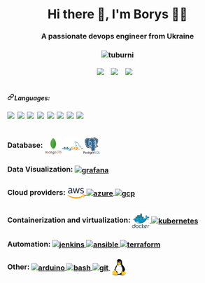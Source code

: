 <h1 align="center">Hi there 👋, I'm Borys 👩‍💻</h1>
<h3 align="center">A passionate devops engineer from Ukraine </h3> <h3 align="center"> <img src="https://komarev.com/ghpvc/?username=tuburni&label=Profile%20views&color=0e75b6&style=flat" alt="tuburni" /> </h3>

<h5 align="center" dir="auto">
  <a href="https://twitter.com/stefany_vasc" rel="nofollow"><img src="https://img.shields.io/badge/Stack_Overflow-FE7A16?style=for-the-badge&logo=stack-overflow&logoColor=white" data-canonical-src="https://img.shields.io/badge/Stack_Overflow-FE7A16?style=for-the-badge&logo=stack-overflow&logoColor=white" style="max-width: 100%;"></a>&nbsp;&nbsp;&nbsp;&nbsp;
  <a href="https://www.linkedin.com/in/stefanyvasconcelos/" rel="nofollow"><img src="https://camo.githubusercontent.com/a493f6833f99fb3c85788d6d9305e6b7a42b838e5ee5d138fd9a8214a7e77472/68747470733a2f2f696d672e736869656c64732e696f2f62616467652f6c696e6b6564696e2d2532333030373742352e7376673f267374796c653d666f722d7468652d6261646765266c6f676f3d6c696e6b6564696e266c6f676f436f6c6f723d7768697465" data-canonical-src="https://img.shields.io/badge/linkedin-%230077B5.svg?&amp;style=for-the-badge&amp;logo=linkedin&amp;logoColor=white" style="max-width: 100%;"></a>&nbsp;&nbsp;&nbsp;&nbsp;
  <a href="mailto:stefany.vasc.sa@gmail.com?subject=Olá%20Stefany"><img src="https://camo.githubusercontent.com/2e31b0d0e07e5431ee3f85689b488016d52a4fb97e523ae497023a9746e2e52e/68747470733a2f2f696d672e736869656c64732e696f2f62616467652f676d61696c2d2532334431343833362e7376673f267374796c653d666f722d7468652d6261646765266c6f676f3d676d61696c266c6f676f436f6c6f723d7768697465" data-canonical-src="https://img.shields.io/badge/gmail-%23D14836.svg?&amp;style=for-the-badge&amp;logo=gmail&amp;logoColor=white" style="max-width: 100%;"></a>&nbsp;&nbsp;&nbsp;&nbsp;
</h5>
<h1>

<h5 align="left" dir="auto"><a id="user-content-ui-developer" class="anchor" aria-hidden="true" href="#ui-developer"><svg class="octicon octicon-link" viewBox="0 0 16 16" version="1.1" width="16" height="16" aria-hidden="true"><path fill-rule="evenodd" d="M7.775 3.275a.75.75 0 001.06 1.06l1.25-1.25a2 2 0 112.83 2.83l-2.5 2.5a2 2 0 01-2.83 0 .75.75 0 00-1.06 1.06 3.5 3.5 0 004.95 0l2.5-2.5a3.5 3.5 0 00-4.95-4.95l-1.25 1.25zm-4.69 9.64a2 2 0 010-2.83l2.5-2.5a2 2 0 012.83 0 .75.75 0 001.06-1.06 3.5 3.5 0 00-4.95 0l-2.5 2.5a3.5 3.5 0 004.95 4.95l1.25-1.25a.75.75 0 00-1.06-1.06l-1.25 1.25a2 2 0 01-2.83 0z"></path></svg></a>Languages:</h5> 
<h5 align="left" dir="auto">
<p dir="auto">
  <a target="_blank" rel="noopener noreferrer nofollow" href="https://camo.githubusercontent.com/92acee6631856371ba17a0dbb1b044948dab754954db0ca32a34b83ebd254392/68747470733a2f2f696d672e736869656c64732e696f2f62616467652f68746d6c352532302d2532336533346632362e7376673f267374796c653d666f722d7468652d6261646765266c6f676f3d68746d6c35266c6f676f436f6c6f723d7768697465"><img src="https://camo.githubusercontent.com/92acee6631856371ba17a0dbb1b044948dab754954db0ca32a34b83ebd254392/68747470733a2f2f696d672e736869656c64732e696f2f62616467652f68746d6c352532302d2532336533346632362e7376673f267374796c653d666f722d7468652d6261646765266c6f676f3d68746d6c35266c6f676f436f6c6f723d7768697465" data-canonical-src="https://img.shields.io/badge/html5%20-%23e34f26.svg?&amp;style=for-the-badge&amp;logo=html5&amp;logoColor=white" style="max-width: 100%;"></a>&nbsp;&nbsp;<a target="_blank" rel="noopener noreferrer nofollow" href="https://camo.githubusercontent.com/1ed25c5e93c387a74ce11eb6b6a94659235636df2c1b3ae75817b271c83f1be4/68747470733a2f2f696d672e736869656c64732e696f2f62616467652f435353332d3135373242363f267374796c653d666f722d7468652d6261646765266c6f676f3d63737333266c6f676f436f6c6f723d7768697465"><img src="https://camo.githubusercontent.com/1ed25c5e93c387a74ce11eb6b6a94659235636df2c1b3ae75817b271c83f1be4/68747470733a2f2f696d672e736869656c64732e696f2f62616467652f435353332d3135373242363f267374796c653d666f722d7468652d6261646765266c6f676f3d63737333266c6f676f436f6c6f723d7768697465" data-canonical-src="https://img.shields.io/badge/CSS3-1572B6?&amp;style=for-the-badge&amp;logo=css3&amp;logoColor=white" style="max-width: 100%;"></a>&nbsp;&nbsp;<a target="_blank" rel="noopener noreferrer nofollow" href="https://camo.githubusercontent.com/9d07c04bdd98c662d5df9d4e1cc1de8446ffeaebca330feb161f1fb8e1188204/68747470733a2f2f696d672e736869656c64732e696f2f62616467652f4a6176615363726970742d4637444631453f7374796c653d666f722d7468652d6261646765266c6f676f3d6a617661736372697074266c6f676f436f6c6f723d626c61636b"><img src="https://camo.githubusercontent.com/9d07c04bdd98c662d5df9d4e1cc1de8446ffeaebca330feb161f1fb8e1188204/68747470733a2f2f696d672e736869656c64732e696f2f62616467652f4a6176615363726970742d4637444631453f7374796c653d666f722d7468652d6261646765266c6f676f3d6a617661736372697074266c6f676f436f6c6f723d626c61636b" data-canonical-src="https://img.shields.io/badge/JavaScript-F7DF1E?style=for-the-badge&amp;logo=javascript&amp;logoColor=black" style="max-width: 100%;"></a>&nbsp;&nbsp;<a target="_blank" rel="noopener noreferrer nofollow" href="https://camo.githubusercontent.com/268ac512e333b69600eb9773a8f80b7a251f4d6149642a50a551d4798183d621/68747470733a2f2f696d672e736869656c64732e696f2f62616467652f52656163742d3230323332413f7374796c653d666f722d7468652d6261646765266c6f676f3d7265616374266c6f676f436f6c6f723d363144414642"><img src="https://camo.githubusercontent.com/268ac512e333b69600eb9773a8f80b7a251f4d6149642a50a551d4798183d621/68747470733a2f2f696d672e736869656c64732e696f2f62616467652f52656163742d3230323332413f7374796c653d666f722d7468652d6261646765266c6f676f3d7265616374266c6f676f436f6c6f723d363144414642" data-canonical-src="https://img.shields.io/badge/React-20232A?style=for-the-badge&amp;logo=react&amp;logoColor=61DAFB" style="max-width: 100%;"></a>&nbsp;&nbsp;<a target="_blank" rel="noopener noreferrer nofollow" href="https://camo.githubusercontent.com/b13ed67c809178963ce9d538175b02649800772be1ce0cb02da5879e5614e236/68747470733a2f2f696d672e736869656c64732e696f2f62616467652f426f6f7473747261702d3536334437433f7374796c653d666f722d7468652d6261646765266c6f676f3d626f6f747374726170266c6f676f436f6c6f723d7768697465"><img src="https://camo.githubusercontent.com/b13ed67c809178963ce9d538175b02649800772be1ce0cb02da5879e5614e236/68747470733a2f2f696d672e736869656c64732e696f2f62616467652f426f6f7473747261702d3536334437433f7374796c653d666f722d7468652d6261646765266c6f676f3d626f6f747374726170266c6f676f436f6c6f723d7768697465" data-canonical-src="https://img.shields.io/badge/Bootstrap-563D7C?style=for-the-badge&amp;logo=bootstrap&amp;logoColor=white" style="max-width: 100%;"></a>&nbsp;&nbsp;<a target="_blank" rel="noopener noreferrer nofollow" href="https://camo.githubusercontent.com/966e3a3e09e37caf17e36b366fb174ba6d76ea219bacb04379194df6430cb4ea/68747470733a2f2f696d672e736869656c64732e696f2f62616467652f736173732532302d2532336363363639392e7376673f267374796c653d666f722d7468652d6261646765266c6f676f3d73617373266c6f676f436f6c6f723d7768697465"><img src="https://camo.githubusercontent.com/966e3a3e09e37caf17e36b366fb174ba6d76ea219bacb04379194df6430cb4ea/68747470733a2f2f696d672e736869656c64732e696f2f62616467652f736173732532302d2532336363363639392e7376673f267374796c653d666f722d7468652d6261646765266c6f676f3d73617373266c6f676f436f6c6f723d7768697465" data-canonical-src="https://img.shields.io/badge/sass%20-%23cc6699.svg?&amp;style=for-the-badge&amp;logo=sass&amp;logoColor=white" style="max-width: 100%;"></a>&nbsp;&nbsp;<a target="_blank" rel="noopener noreferrer nofollow" href="https://camo.githubusercontent.com/599f8758693f3a035dec7dd2154c464d9f701a7c8b5d50f12badae6e15d00754/68747470733a2f2f696d672e736869656c64732e696f2f62616467652f536b657463682d4637423530303f7374796c653d666f722d7468652d6261646765266c6f676f3d736b65746368266c6f676f436f6c6f723d7768697465"><img src="https://camo.githubusercontent.com/599f8758693f3a035dec7dd2154c464d9f701a7c8b5d50f12badae6e15d00754/68747470733a2f2f696d672e736869656c64732e696f2f62616467652f536b657463682d4637423530303f7374796c653d666f722d7468652d6261646765266c6f676f3d736b65746368266c6f676f436f6c6f723d7768697465" data-canonical-src="https://img.shields.io/badge/Sketch-F7B500?style=for-the-badge&amp;logo=sketch&amp;logoColor=white" style="max-width: 100%;"></a>&nbsp;&nbsp;<a target="_blank" rel="noopener noreferrer nofollow" href="https://camo.githubusercontent.com/b54d2e6bf5f15ddf3dd884b7d1bf21c7d5cc8798d119d74a6538c1a1b583a49b/68747470733a2f2f696d672e736869656c64732e696f2f62616467652f446f636b65722d3234393645443f7374796c653d666f722d7468652d6261646765266c6f676f3d646f636b6572266c6f676f436f6c6f723d7768697465"><img src="https://camo.githubusercontent.com/b54d2e6bf5f15ddf3dd884b7d1bf21c7d5cc8798d119d74a6538c1a1b583a49b/68747470733a2f2f696d672e736869656c64732e696f2f62616467652f446f636b65722d3234393645443f7374796c653d666f722d7468652d6261646765266c6f676f3d646f636b6572266c6f676f436f6c6f723d7768697465" data-canonical-src="https://img.shields.io/badge/Docker-2496ED?style=for-the-badge&amp;logo=docker&amp;logoColor=white" style="max-width: 100%;"></a>&nbsp;&nbsp;
</p>

<h1>

<h3 align="left">Database: 
<a href="https://www.mongodb.com/" target="_blank" rel="noreferrer"> <img align="center" src="https://raw.githubusercontent.com/devicons/devicon/master/icons/mongodb/mongodb-original-wordmark.svg" alt="mongodb" width="40" height="40"/> </a> <a href="https://www.mysql.com/" target="_blank" rel="noreferrer"> <img align="center" src="https://raw.githubusercontent.com/devicons/devicon/master/icons/mysql/mysql-original-wordmark.svg" alt="mysql" width="40" height="40"/> </a> <a href="https://www.postgresql.org" target="_blank" rel="noreferrer"> <img align="center" src="https://raw.githubusercontent.com/devicons/devicon/master/icons/postgresql/postgresql-original-wordmark.svg" alt="postgresql" width="40" height="40"/> </a> </h3>

<h3 align="left">Data Visualization: 
<a href="https://grafana.com" target="_blank" rel="noreferrer"> <img align="center" src="https://www.vectorlogo.zone/logos/grafana/grafana-icon.svg" alt="grafana" width="40" height="40"/> </a> </h3>

<h3 align="left">Cloud providers: 
<a href="https://aws.amazon.com" target="_blank" rel="noreferrer"> <img align="center" src="https://raw.githubusercontent.com/devicons/devicon/master/icons/amazonwebservices/amazonwebservices-original-wordmark.svg" alt="aws" width="40" height="40"/> </a> <a href="https://azure.microsoft.com/en-in/" target="_blank" rel="noreferrer"> <img align="center" src="https://www.vectorlogo.zone/logos/microsoft_azure/microsoft_azure-icon.svg" alt="azure" width="40" height="40"/> </a> <a href="https://cloud.google.com" target="_blank" rel="noreferrer"> <img align="center" src="https://www.vectorlogo.zone/logos/google_cloud/google_cloud-icon.svg" alt="gcp" width="40" height="40"/> </a> </h3>

<h3 align="left">Containerization and virtualization: 
<a href="https://www.docker.com/" target="_blank" rel="noreferrer"> <img align="center" src="https://raw.githubusercontent.com/devicons/devicon/master/icons/docker/docker-original-wordmark.svg" alt="docker" width="40" height="40"/> </a> <a href="https://kubernetes.io" target="_blank" rel="noreferrer"> <img align="center" src="https://www.vectorlogo.zone/logos/kubernetes/kubernetes-icon.svg" alt="kubernetes" width="40" height="40"/> </a> </h3>

<h3 align="left">Automation: 
<a href="https://www.jenkins.io" target="_blank" rel="noreferrer"> <img align="center" src="https://www.vectorlogo.zone/logos/jenkins/jenkins-icon.svg" alt="jenkins" width="40" height="40"/> </a> <a href="https://www.ansible.com/" rel="nofollow"> <img align="center" src="https://camo.githubusercontent.com/c9bb64f543e41aa2cf686c73b072c30d5b47f38ba888dea56b8f704246cb434a/68747470733a2f2f63646e2e6a7364656c6976722e6e65742f67682f64657669636f6e732f64657669636f6e2f69636f6e732f616e7369626c652f616e7369626c652d6f726967696e616c2d776f72646d61726b2e737667" alt="ansible" width="40" height="40" data-canonical-src="https://cdn.jsdelivr.net/gh/devicons/devicon/icons/ansible/ansible-original-wordmark.svg" style="max-width: 100%;"> </a> <a href="https://www.terraform.io/" rel="nofollow"> <img align="center" src="https://camo.githubusercontent.com/df4c6ed5bd069ed757e50a776e8ed71b3a22cf021b7ba243b4ca5b174348c3b1/68747470733a2f2f63646e2e6a7364656c6976722e6e65742f67682f64657669636f6e732f64657669636f6e2f69636f6e732f7465727261666f726d2f7465727261666f726d2d6f726967696e616c2d776f72646d61726b2e737667" alt="terraform" width="40" height="40" data-canonical-src="https://cdn.jsdelivr.net/gh/devicons/devicon/icons/terraform/terraform-original-wordmark.svg" style="max-width: 100%;"> </a> </h3>

<h3 align="left">Other:  
<a href="https://www.arduino.cc/" target="_blank" rel="noreferrer"> <img align="center" src="https://cdn.worldvectorlogo.com/logos/arduino-1.svg" alt="arduino" width="40" height="40"/> </a> <a href="https://www.gnu.org/software/bash/" target="_blank" rel="noreferrer"> <img align="center" src="https://www.vectorlogo.zone/logos/gnu_bash/gnu_bash-icon.svg" alt="bash" width="40" height="40"/> </a> <a href="https://git-scm.com/" target="_blank" rel="noreferrer"> <img align="center" src="https://www.vectorlogo.zone/logos/git-scm/git-scm-icon.svg" alt="git" width="40" height="40"/> </a> <a href="https://www.linux.org/" target="_blank" rel="noreferrer"> <img align="center" src="https://raw.githubusercontent.com/devicons/devicon/master/icons/linux/linux-original.svg" alt="linux" width="40" height="40"/> </a> </h3>
